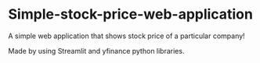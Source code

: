 # Simple-stock-price-web-application
A simple web application that shows stock price of a particular company!

Made by using Streamlit and yfinance python libraries.
